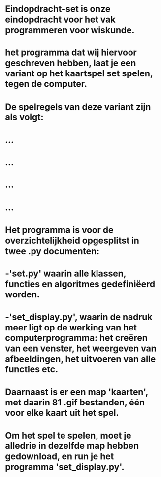 # Eindopdracht-set is onze eindopdracht voor het vak programmeren voor wiskunde.
# het programma dat wij hiervoor geschreven hebben, laat je een variant op het kaartspel set spelen, tegen de computer.

# De spelregels van deze variant zijn als volgt:
#     ...
#     ...
#     ...
#     ...


# Het programma is voor de overzichtelijkheid opgesplitst in twee .py documenten:
#     -'set.py' waarin alle klassen, functies en algoritmes gedefiniëerd worden.
#     -'set_display.py', waarin de nadruk meer ligt op de werking van het computerprogramma: het creëren van een venster, het weergeven van afbeeldingen, het uitvoeren van alle functies etc.
# Daarnaast is er een map 'kaarten', met daarin 81 .gif bestanden, één voor elke kaart uit het spel.

# Om het spel te spelen, moet je alledrie in dezelfde map hebben gedownload, en run je het programma 'set_display.py'.
